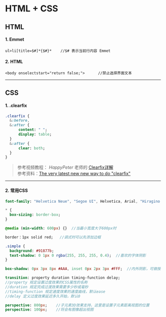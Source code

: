 # HTML + CSS

## HTML

#### 1. Emmet

    ul>li[title=$#]*{$#}*    //$# 表示当前行内容 Emmet

#### 2. HTML

    <body onselectstart="return false;">      //禁止选择界面文本


***

## CSS

#### 1. .clearfix

```sass
.clearfix {
  &:before,
  &:after {
      content: " ";
      display: table;
  }
  &:after {
      clear: both;
  }
}
```
>参考视频教程： *HappyPeter* 老师的 [Clearfix详解](http://qd.haoduoshipin.com/p/clearfix-in-detail)  
>参考资料：[The very latest new new way to do "clearfix"](http://cssmojo.com/latest_new_clearfix_so_far/)

***

#### 2. 常用CSS

``` sass
font-family: "Helvetica Neue", "Segoe UI", Helvetica, Arial, "Hiragino Sans GB", "Microsoft YaHei", "WenQuanYi Micro Hei", sans-serif;

* {
  box-sizing: border-box;
}

@media (min-width: 600px) {}  //当最小宽度大于600px时

border：1px solid red;   //调式时可以先添加边框

.simple {
  background: #91877b;
  text-shadow: 0 1px 0 rgba(255, 255, 255, 0.4);  //喜欢的字体阴影
}

box-shadow: 0px 3px 8px #AAA, inset 0px 2px 3px #FFF;  //内外阴影，可做按钮效果

transition: property duration timing-function delay;
//property 规定设置过度效果的CSS属性的名称
//duration 规定完成过渡效果需要多少秒或毫秒
//timing-function 规定速度效果的速度曲线，默认ease
//delay 定义过度效果延迟多久开始，默认0

perspective: 800px;    //子元素3D效果支持，这里是设置子元素距离视图的位置
perspective: 100px;    //将会有图像超出视图


```

